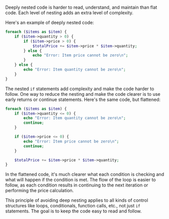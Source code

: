 Deeply nested code is harder to read, understand, and maintain than flat code. Each level of nesting adds an extra level of complexity.

Here's an example of deeply nested code:

```php
foreach ($items as $item) {
    if ($item->quantity > 0) {
        if ($item->price > 0) {
            $totalPrice += $item->price * $item->quantity;
        } else {
            echo "Error: Item price cannot be zero\n";
        }
    } else {
        echo "Error: Item quantity cannot be zero\n";
    }
}
```

The nested `if` statements add complexity and make the code harder to follow. One way to reduce the nesting and make the code clearer is to use early returns or continue statements. Here's the same code, but flattened:

```php
foreach ($items as $item) {
    if ($item->quantity <= 0) {
        echo "Error: Item quantity cannot be zero\n";
        continue;
    }

    if ($item->price <= 0) {
        echo "Error: Item price cannot be zero\n";
        continue;
    }

    $totalPrice += $item->price * $item->quantity;
}
```

In the flattened code, it's much clearer what each condition is checking and what will happen if the condition is met. The flow of the loop is easier to follow, as each condition results in continuing to the next iteration or performing the price calculation.

This principle of avoiding deep nesting applies to all kinds of control structures like loops, conditionals, function calls, etc., not just `if` statements. The goal is to keep the code easy to read and follow.